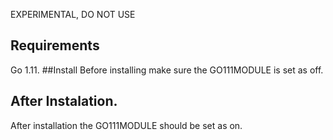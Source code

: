 EXPERIMENTAL, DO NOT USE
## Requirements
Go 1.11.
##Install
Before installing make sure the GO111MODULE is set as off. 
## After Instalation.
After installation the GO111MODULE should be set as on.